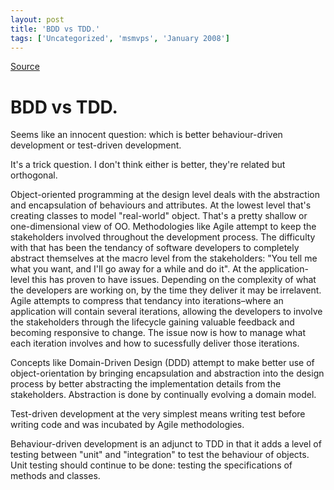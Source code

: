 ```yaml
---
layout: post
title: 'BDD vs TDD.'
tags: ['Uncategorized', 'msmvps', 'January 2008']
---
```

[Source](http://blogs.msmvps.com/peterritchie/2008/01/22/bdd-vs-tdd/ "Permalink to BDD vs TDD.")

# BDD vs TDD.



Seems like an innocent question: which is better behaviour-driven development or test-driven development.

It's a trick question. I don't think either is better, they're related but orthogonal.

Object-oriented programming at the design level deals with the abstraction and encapsulation of behaviours and attributes. At the lowest level that's creating classes to model "real-world" object. That's a pretty shallow or one-dimensional view of OO. Methodologies like Agile attempt to keep the stakeholders involved throughout the development process. The difficulty with that has been the tendancy of software developers to completely abstract themselves at the macro level from the stakeholders: "You tell me what you want, and I'll go away for a while and do it". At the application-level this has proven to have issues. Depending on the complexity of what the developers are working on, by the time they deliver it may be irrelavent. Agile attempts to compress that tendancy into iterations–where an application will contain several iterations, allowing the developers to involve the stakeholders through the lifecycle gaining valuable feedback and becoming responsive to change. The issue now is how to manage what each iteration involves and how to sucessfully deliver those iterations.

Concepts like Domain-Driven Design (DDD) attempt to make better use of object-orientation by bringing encapsulation and abstraction into the design process by better abstracting the implementation details from the stakeholders. Abstraction is done by continually evolving a domain model. 

Test-driven development at the very simplest means writing test before writing code and was incubated by Agile methodologies.

Behaviour-driven development is an adjunct to TDD in that it adds a level of testing between "unit" and "integration" to test the behaviour of objects. Unit testing should continue to be done: testing the specifications of methods and classes.   


